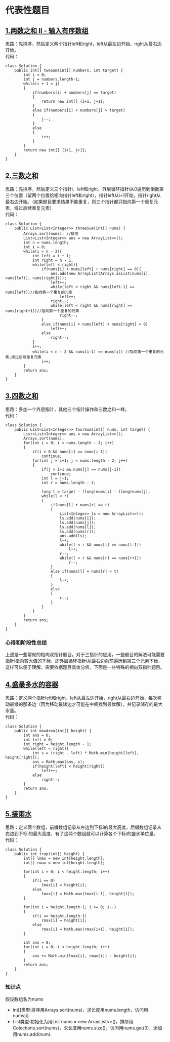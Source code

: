 # 代表性题目
## [1.两数之和 II - 输入有序数组](https://leetcode.cn/problems/two-sum-ii-input-array-is-sorted/description/)
思路：先排序，然后定义两个指针left和right，left从最左边开始，right从最右边开始。  
代码：
```
class Solution {
    public int[] twoSum(int[] numbers, int target) {
        int i = 0;
        int j = numbers.length-1;
        while(i + 1 < j)
        {
            if(numbers[i] + numbers[j] == target)
            {
                return new int[] {i+1, j+1};
            }
            else if(numbers[i] + numbers[j] > target)
            {
                j--;
            }
            else
            {
                i++;
            }
        }
        return new int[] {i+1, j+1};
    }
}
```

## [2.三数之和](https://leetcode.cn/problems/3sum/description/)
思路：先排序，然后定义三个指针i，left和right，外层循环指针i从0遍历到倒数第三个位置（留两个位置给相向指针left和right），指针left从i+1开始，指针right从最右边开始。（如果题目要求结果不能重复，则三个指针都只指向第一个重复元素，绕过后续重复元素）  
代码：
```
class Solution {
    public List<List<Integer>> threeSum(int[] nums) {
        Arrays.sort(nums); //排序
        List<List<Integer>> ans = new ArrayList<>();
        int n = nums.length;
        int i = 0;
        while(i < n - 2){
            int left = i + 1;
            int right = n - 1;
            while(left < right){
                if(nums[i] + nums[left] + nums[right] == 0){
                    ans.add(new ArrayList(Arrays.asList(nums[i], nums[left], nums[right])));
                    left++;
                    while(left < right && nums[left-1] == nums[left])//指向第一个重复的元素
                        left++;
                    right--;
                    while(left < right && nums[right] == nums[right+1])//指向第一个重复的元素
                        right--;
                }
                else if(nums[i] + nums[left] + nums[right] < 0)
                    left++;
                else
                    right--;
            }
            i++;
            while(i < n - 2 && nums[i-1] == nums[i]) //指向第一个重复的元素,绕过后续重复元素
                i++;
        }
        return ans;
    }
}
```

## [3.四数之和](https://leetcode.cn/problems/4sum/description/)
思路：多加一个外层指针，其他三个指针操作和三数之和一样。  
代码：
```
class Solution {
    public List<List<Integer>> fourSum(int[] nums, int target) {
        List<List<Integer>> ans = new ArrayList<>();
        Arrays.sort(nums);
        for(int i = 0; i < nums.length - 3; i++)
        {
            if(i > 0 && nums[i] == nums[i-1])
                continue;
            for(int j = i+1; j < nums.length - 2; j++)
            {
                if(j > i+1 && nums[j] == nums[j-1])
                    continue;
                int l = j+1;
                int r = nums.length - 1;

                long t = target - (long)nums[i] - (long)nums[j];
                while(l < r)
                {
                    if(nums[l] + nums[r] == t)
                    {
                        List<Integer> ls = new ArrayList<>();
                        ls.add(nums[i]);
                        ls.add(nums[j]);
                        ls.add(nums[l]);
                        ls.add(nums[r]);
                        ans.add(ls);
                        l++;
                        while(l < r && nums[l] == nums[l-1])
                            l++;
                        r--;
                        while(l < r && nums[r] == nums[r+1])
                            r--;
                    }
                    else if(nums[l] + nums[r] < t)
                    {
                        l++;
                    }
                    else
                    {
                        r--;
                    }
                }
            }
        }
        return ans;
    }
}
```

### 心得和阶段性总结
上述是一些常规的相向双指针题目。对于三指针的应用，一些题目的解法可能需要指针i指向较大值的下标，即外层循环指针i从最右边向前遍历到第三个元素下标，这样可以便于理解，需要依据题目具体分析。下面是一些特殊的相向双指针题目。

## [4.盛最多水的容器](https://leetcode.cn/problems/container-with-most-water/description/)
思路：定义两个指针left和right，left从最左边开始，right从最右边开始，每次移动最矮的那条边（因为移动最矮边才可能在中间找到最优解），并记录储存的最大水量。  
代码：
```
class Solution {
    public int maxArea(int[] height) {
        int ans = 0;
        int left = 0;
        int right = height.length - 1;
        while(left < right){
            int s = (right - left) * Math.min(height[left], height[right]);
            ans = Math.max(ans, s);
            if(height[left] < height[right])
                left++;
            else
                right--;
        }
        return ans;
    }
}
```

## [5.接雨水](https://leetcode.cn/problems/trapping-rain-water/description/)
思路：定义两个数组，前缀数组记录从左边到下标i的最大高度，后缀数组记录从右边到下标i的最大高度，有了这两个数组就可以计算各个下标i的盛水单位量。  
代码：
```
class Solution {
    public int trap(int[] height) {
        int[] lmax = new int[height.length];
        int[] rmax = new int[height.length];

        for(int i = 0; i < height.length; i++)
        {
            if(i == 0)
                lmax[i] = height[i];
            else
                lmax[i] = Math.max(lmax[i-1], height[i]);
        }   

        for(int i = height.length-1; i >= 0; i--)
        {
            if(i == height.length-1)
                rmax[i] = height[i];
            else
                rmax[i] = Math.max(rmax[i+1], height[i]);
        }

        int ans = 0;
        for(int i = 0; i < height.length; i++)
        {
            ans += Math.min(lmax[i], rmax[i]) - height[i];
        }
        return ans;
    }
}
```

### 知识点
假设数组名为nums  
- int[]类型:排序用Arrays.sort(nums)，求长度用nums.length，访问用nums[i].
- List类型:初始化为用List nums = new ArrayList<>()，排序用Colections.sort(nums)，求长度用nums.size()，访问用nums.get(0)，添加用nums.add(num).
